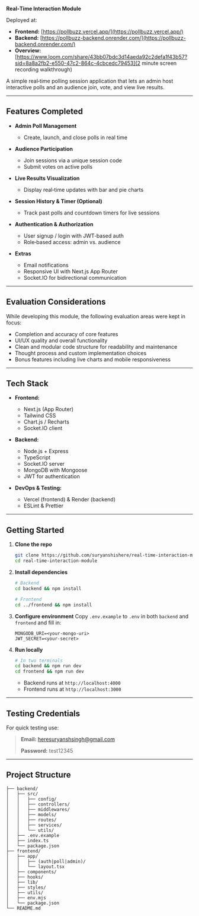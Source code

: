**Real‑Time Interaction Module**

Deployed at:

* **Frontend:** [https://pollbuzz.vercel.app/](https://pollbuzz.vercel.app/)
* **Backend:** [https://pollbuzz-backend.onrender.com/](https://pollbuzz-backend.onrender.com/)
* **Overview:** [https://www.loom.com/share/43bb07bdc3d14aeda92c2defa1f43b57?sid=8a8a2fb2-e550-47c2-864c-4cbcedc79453](2 minute screen recording walkthrough)

A simple real‑time polling session application that lets an admin host interactive polls and an audience join, vote, and view live results.

---

## Features Completed

* **Admin Poll Management**

  * Create, launch, and close polls in real time
* **Audience Participation**

  * Join sessions via a unique session code
  * Submit votes on active polls
* **Live Results Visualization**

  * Display real‑time updates with bar and pie charts
* **Session History & Timer (Optional)**

  * Track past polls and countdown timers for live sessions
* **Authentication & Authorization**

  * User signup / login with JWT‑based auth
  * Role‑based access: admin vs. audience
* **Extras**

  * Email notifications
  * Responsive UI with Next.js App Router
  * Socket.IO for bidirectional communication

---

## Evaluation Considerations

While developing this module, the following evaluation areas were kept in focus:

* Completion and accuracy of core features
* UI/UX quality and overall functionality
* Clean and modular code structure for readability and maintenance
* Thought process and custom implementation choices
* Bonus features including live charts and mobile responsiveness

---

## Tech Stack

* **Frontend:**

  * Next.js (App Router)
  * Tailwind CSS
  * Chart.js / Recharts
  * Socket.IO client
* **Backend:**

  * Node.js + Express
  * TypeScript
  * Socket.IO server
  * MongoDB with Mongoose
  * JWT for authentication
* **DevOps & Testing:**

  * Vercel (frontend) & Render (backend)
  * ESLint & Prettier

---

## Getting Started

1. **Clone the repo**

   ```bash
   git clone https://github.com/suryanshishere/real-time-interaction-module.git
   cd real-time-interaction-module
   ```

2. **Install dependencies**

   ```bash
   # Backend
   cd backend && npm install

   # Frontend
   cd ../frontend && npm install
   ```

3. **Configure environment**
   Copy `.env.example` to `.env` in both `backend` and `frontend` and fill in:

   ```env
   MONGODB_URI=<your-mongo-uri>
   JWT_SECRET=<your-secret>
   ```

4. **Run locally**

   ```bash
   # In two terminals
   cd backend && npm run dev
   cd frontend && npm run dev
   ```

   * Backend runs at `http://localhost:4000`
   * Frontend runs at `http://localhost:3000`

---

## Testing Credentials

For quick testing use:

> **Email:** [heresuryanshsingh@gmail.com](mailto:heresuryanshsingh@gmail.com)
>
> **Password:** test12345

---

## Project Structure

```
├── backend/
│   ├── src/
│   │   ├── config/
│   │   ├── controllers/
│   │   ├── middlewares/
│   │   ├── models/
│   │   ├── routes/
│   │   ├── services/
│   │   └── utils/
│   ├── .env.example
│   ├── index.ts
│   └── package.json
├── frontend/
│   ├── app/
│   │   ├── (auth|poll|admin)/
│   │   └── layout.tsx
│   ├── components/
│   ├── hooks/
│   ├── lib/
│   ├── styles/
│   ├── utils/
│   ├── env.mjs
│   └── package.json
└── README.md
```
